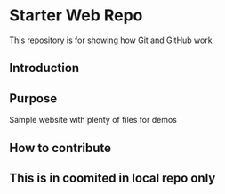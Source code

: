 # Starter Web Repo

This repository is for showing how Git and GitHub work

## Introduction


## Purpose

Sample website with plenty of files for demos

## How to contribute

## This is in coomited in local repo only